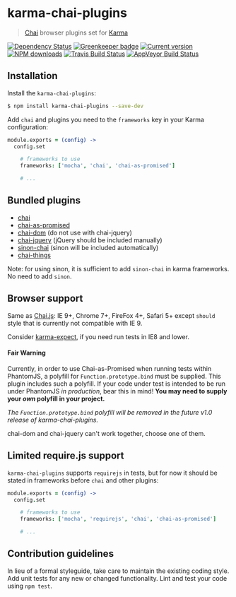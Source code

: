 karma-chai-plugins
==================

> [Chai](http://chaijs.com) browser plugins set for [Karma](http://karma-runner.github.io)

[![Dependency Status](https://img.shields.io/david/princed/karma-chai-plugins.svg?style=flat-square)](https://david-dm.org/princed/karma-chai-plugins) [![Greenkeeper badge](https://badges.greenkeeper.io/princed/karma-chai-plugins.svg)](https://greenkeeper.io/)
 [![Current version](https://img.shields.io/npm/v/karma-chai-plugins.svg?style=flat-square)](https://www.npmjs.com/package/karma-chai-plugins) [![NPM downloads](https://img.shields.io/npm/dt/karma-chai-plugins.svg?style=flat-square)](https://www.npmjs.com/package/karma-chai-plugins) [![Travis Build Status](https://img.shields.io/travis/princed/karma-chai-plugins.svg?style=flat-square)](https://travis-ci.org/princed/karma-chai-plugins) [![AppVeyor Build Status](https://img.shields.io/appveyor/ci/princed/karma-chai-plugins.svg?style=flat-square)](https://ci.appveyor.com/project/princed/karma-chai-plugins)

Installation
------------

Install the `karma-chai-plugins`:

```sh
$ npm install karma-chai-plugins --save-dev
```

Add `chai` and plugins you need to the `frameworks` key in your Karma configuration:

```coffee
module.exports = (config) ->
  config.set

    # frameworks to use
    frameworks: ['mocha', 'chai', 'chai-as-promised']

    # ...
```

Bundled plugins
---------------

* [chai](http://chaijs.com)
* [chai-as-promised](http://chaijs.com/plugins/chai-as-promised)
* [chai-dom](http://chaijs.com/plugins/chai-dom) (do not use with chai-jquery)
* [chai-jquery](http://chaijs.com/plugins/chai-jquery) (jQuery should be included manually)
* [sinon-chai](http://chaijs.com/plugins/sinon-chai) (sinon will be included automatically)
* [chai-things](http://chaijs.com/plugins/chai-things)

Note: for using sinon, it is sufficient to add `sinon-chai` in karma frameworks. No need to add `sinon`.

Browser support
---------------

Same as [Chai.js](http://chaijs.com/guide/installation/#browser-section): IE 9+, Chrome 7+, FireFox 4+, Safari 5+ except `should` style that is currently not compatible with IE 9.

Consider [karma-expect](https://github.com/princed/karma-expect), if you need run tests in IE8 and lower.

#### Fair Warning

Currently, in order to use Chai-as-Promised when running tests within PhantomJS, a polyfill for `Function.prototype.bind` must be supplied.  This plugin includes such a polyfill.  If your code under test is intended to be run under PhantomJS *in production*, bear this in mind!  **You may need to supply your *own* polyfill in your project.**  

*The `Function.prototype.bind` polyfill will be removed in the future v1.0 release of karma-chai-plugins.*

chai-dom and chai-jquery can't work together, choose one of them.

Limited require.js support
--------------------------

`karma-chai-plugins` supports `requirejs` in tests, but for now it should be stated in frameworks before `chai` and other plugins:

```coffee
module.exports = (config) ->
  config.set

    # frameworks to use
    frameworks: ['mocha', 'requirejs', 'chai', 'chai-as-promised']

    # ...
```

Contribution guidelines
--------------------------

In lieu of a formal styleguide, take care to maintain the existing coding style. Add unit tests for any new or changed functionality. Lint and test your code using `npm test`.
